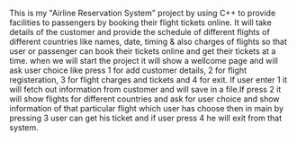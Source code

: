 This is my "Airline Reservation System" project by using C++ to provide facilities to passengers by booking their flight tickets online. It will take details of the customer and provide the schedule of different flights of different countries like names, date, timing & also charges of flights so that user or passenger can book their tickets online and get their tickets at a time. when we will start the project it will show a wellcome page and will ask user choice like press 1 for add customer details, 2 for flight registeration, 3 for flight charges and tickets and 4 for exit. If user enter 1 it will fetch out information from customer and will save in a file.If press 2 it will show flights for different countries and ask for user choice and show information of that particular flight which user has choose then in main by pressing 3 user can get his ticket and if user press 4 he will exit from that system.  

